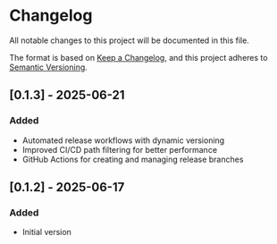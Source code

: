 # Changelog

All notable changes to this project will be documented in this file.

The format is based on [Keep a Changelog](https://keepachangelog.com/en/1.0.0/),
and this project adheres to [Semantic Versioning](https://semver.org/spec/v2.0.0.html).

## [0.1.3] - 2025-06-21

### Added
- Automated release workflows with dynamic versioning
- Improved CI/CD path filtering for better performance
- GitHub Actions for creating and managing release branches

## [0.1.2] - 2025-06-17

### Added
- Initial version